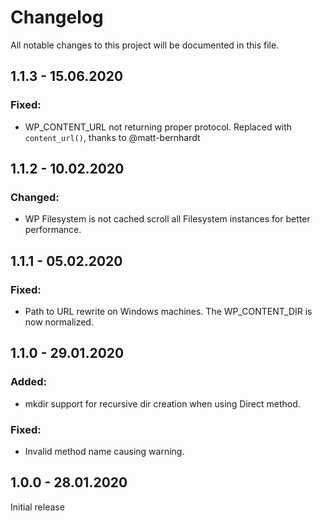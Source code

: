 # Changelog
All notable changes to this project will be documented in this file.

## 1.1.3 - 15.06.2020

### Fixed:
- WP_CONTENT_URL not returning proper protocol. Replaced with `content_url()`, thanks to @matt-bernhardt

## 1.1.2 - 10.02.2020

### Changed:
- WP Filesystem is not cached scroll all Filesystem instances for better performance.

## 1.1.1 - 05.02.2020

### Fixed:
- Path to URL rewrite on Windows machines. The WP_CONTENT_DIR is now normalized.

## 1.1.0 - 29.01.2020

### Added:
- mkdir support for recursive dir creation when using Direct method.

### Fixed:
- Invalid method name causing warning.

## 1.0.0 - 28.01.2020

Initial release
